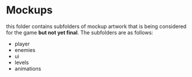 <h1>Mockups</h1>
<p>this folder contains subfolders of mockup artwork that is being considered for the game <strong>but not yet final</strong>. The subfolders are as follows:</p>
<ul>
	<li>player</li>
	<li>enemies</li>
	<li>ui</li>
	<li>levels</li>
	<li>animations</li>
</ul>
